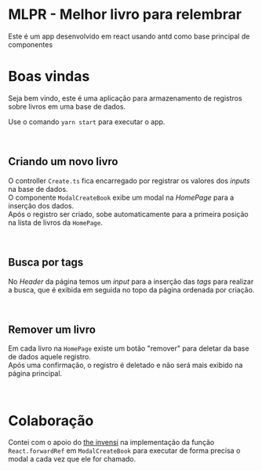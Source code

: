 # MLPR - Melhor livro para relembrar

Este é um app desenvolvido em react usando antd como base principal de componentes

# Boas vindas

Seja bem vindo, este é uma aplicação para armazenamento de registros sobre livros em uma base de dados.

Use o comando `yarn start` para executar o app.

<br>

## Criando um novo livro

O controller `Create.ts` fica encarregado por registrar os valores dos <i>inputs</i> na base de dados.\
O componente `ModalCreateBook` exibe um modal na <i>HomePage</i> para a inserção dos dados.\
Após o registro ser criado, sobe automaticamente para a primeira posição na lista de livros da `HomePage`.

<br>

## Busca por tags

No <i>Header</i> da página temos um <i>input</i> para a inserção das <i>tags</i> para realizar a busca, que é exibida em seguida no topo da página ordenada por criação.

<br>

## Remover um livro

Em cada livro na `HomePage` existe um botão "remover" para deletar da base de dados aquele registro.\
Após uma confirmação, o registro é deletado e não será mais exibido na página principal.

<br>

# Colaboração

Contei com o apoio do [the invensi](https://github.com/theinvensi) na implementação da função `React.forwardRef` em `ModalCreateBook` para executar de forma precisa o modal a cada vez que ele for chamado.
